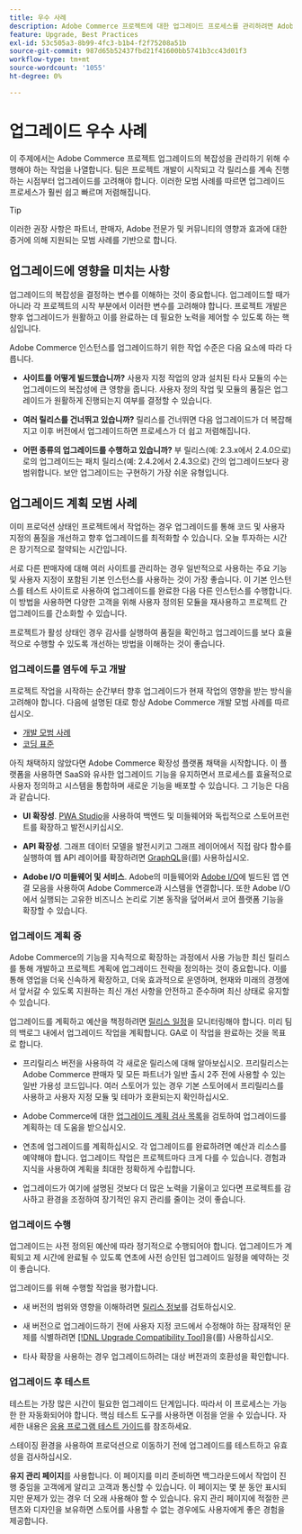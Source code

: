 ```yaml
---
title: 우수 사례
description: Adobe Commerce 프로젝트에 대한 업그레이드 프로세스를 관리하려면 Adobe 권장 모범 사례를 사용하십시오.
feature: Upgrade, Best Practices
exl-id: 53c505a3-8b99-4fc3-b1b4-f2f75208a51b
source-git-commit: 987d65b52437fbd21f41600bb5741b3cc43d01f3
workflow-type: tm+mt
source-wordcount: '1055'
ht-degree: 0%

---
```


# 업그레이드 우수 사례

이 주제에서는 Adobe Commerce 프로젝트 업그레이드의 복잡성을 관리하기 위해 수행해야 하는 작업을 나열합니다. 팀은 프로젝트 개발이 시작되고 각 릴리스를 계속 진행하는 시점부터 업그레이드를 고려해야 합니다. 이러한 모범 사례를 따르면 업그레이드 프로세스가 훨씬 쉽고 빠르며 저렴해집니다.

>[!TIP]
>
>이러한 권장 사항은 파트너, 판매자, Adobe 전문가 및 커뮤니티의 영향과 효과에 대한 증거에 의해 지원되는 모범 사례를 기반으로 합니다.

## 업그레이드에 영향을 미치는 사항

업그레이드의 복잡성을 결정하는 변수를 이해하는 것이 중요합니다. 업그레이드할 때가 아니라 각 프로젝트의 시작 부분에서 이러한 변수를 고려해야 합니다. 프로젝트 개발은 향후 업그레이드가 원활하고 이를 완료하는 데 필요한 노력을 제어할 수 있도록 하는 핵심입니다.

Adobe Commerce 인스턴스를 업그레이드하기 위한 작업 수준은 다음 요소에 따라 다릅니다.

- **사이트를 어떻게 빌드했습니까?** 사용자 지정 작업의 양과 설치된 타사 모듈의 수는 업그레이드의 복잡성에 큰 영향을 줍니다. 사용자 정의 작업 및 모듈의 품질은 업그레이드가 원활하게 진행되는지 여부를 결정할 수 있습니다.

- **여러 릴리스를 건너뛰고 있습니까?** 릴리스를 건너뛰면 다음 업그레이드가 더 복잡해지고 이후 버전에서 업그레이드하면 프로세스가 더 쉽고 저렴해집니다.

- **어떤 종류의 업그레이드를 수행하고 있습니까?** 부 릴리스(예: 2.3.x에서 2.4.0으로)로의 업그레이드는 패치 릴리스(예: 2.4.2에서 2.4.3으로) 간의 업그레이드보다 광범위합니다. 보안 업그레이드는 구현하기 가장 쉬운 유형입니다.

## 업그레이드 계획 모범 사례

이미 프로덕션 상태인 프로젝트에서 작업하는 경우 업그레이드를 통해 코드 및 사용자 지정의 품질을 개선하고 향후 업그레이드를 최적화할 수 있습니다. 오늘 투자하는 시간은 장기적으로 절약되는 시간입니다.

서로 다른 판매자에 대해 여러 사이트를 관리하는 경우 일반적으로 사용하는 주요 기능 및 사용자 지정이 포함된 기본 인스턴스를 사용하는 것이 가장 좋습니다. 이 기본 인스턴스를 테스트 사이트로 사용하여 업그레이드를 완료한 다음 다른 인스턴스를 수행합니다. 이 방법을 사용하면 다양한 고객을 위해 사용자 정의된 모듈을 재사용하고 프로젝트 간 업그레이드를 간소화할 수 있습니다.

프로젝트가 활성 상태인 경우 감사를 실행하여 품질을 확인하고 업그레이드를 보다 효율적으로 수행할 수 있도록 개선하는 방법을 이해하는 것이 좋습니다.

### 업그레이드를 염두에 두고 개발

프로젝트 작업을 시작하는 순간부터 향후 업그레이드가 현재 작업의 영향을 받는 방식을 고려해야 합니다. 다음에 설명된 대로 항상 Adobe Commerce 개발 모범 사례를 따르십시오.

- [개발 모범 사례](https://developer.adobe.com/commerce/php/best-practices/)
- [코딩 표준](https://developer.adobe.com/commerce/php/coding-standards/)

아직 채택하지 않았다면 Adobe Commerce 확장성 플랫폼 채택을 시작합니다. 이 플랫폼을 사용하면 SaaS와 유사한 업그레이드 기능을 유지하면서 프로세스를 효율적으로 사용자 정의하고 시스템을 통합하며 새로운 기능을 배포할 수 있습니다. 그 기능은 다음과 같습니다.

- **UI 확장성**. [PWA Studio](https://developer.adobe.com/commerce/pwa-studio/)을 사용하여 백엔드 및 미들웨어와 독립적으로 스토어프런트를 확장하고 발전시키십시오.

- **API 확장성**. 그래프 데이터 모델을 발전시키고 그래프 레이어에서 직접 람다 함수를 실행하여 웹 API 레이어를 확장하려면 [GraphQL](https://developer.adobe.com/commerce/webapi/graphql/index.html)을(를) 사용하십시오.

- **Adobe I/O 미들웨어 및 서비스**. Adobe의 미들웨어와 [Adobe I/O](https://www.adobe.io/)에 빌드된 앱 연결 모음을 사용하여 Adobe Commerce과 시스템을 연결합니다. 또한 Adobe I/O에서 실행되는 고유한 비즈니스 논리로 기본 동작을 덮어써서 코어 플랫폼 기능을 확장할 수 있습니다.

### 업그레이드 계획 중

Adobe Commerce의 기능을 지속적으로 확장하는 과정에서 사용 가능한 최신 릴리스를 통해 개발하고 프로젝트 계획에 업그레이드 전략을 정의하는 것이 중요합니다. 이를 통해 영업을 더욱 신속하게 확장하고, 더욱 효과적으로 운영하며, 현재와 미래의 경쟁에서 앞서갈 수 있도록 지원하는 최신 개선 사항을 안전하고 준수하며 최신 상태로 유지할 수 있습니다.

업그레이드를 계획하고 예산을 책정하려면 [릴리스 일정](https://experienceleague.adobe.com/en/docs/commerce-operations/release/planning/schedule)을 모니터링해야 합니다. 미리 팀의 백로그 내에서 업그레이드 작업을 계획합니다. GA로 이 작업을 완료하는 것을 목표로 합니다.

- 프리릴리스 버전을 사용하여 각 새로운 릴리스에 대해 알아보십시오. 프리릴리스는 Adobe Commerce 판매자 및 모든 파트너가 일반 출시 2주 전에 사용할 수 있는 일반 가용성 코드입니다. 여러 스토어가 있는 경우 기본 스토어에서 프리릴리스를 사용하고 사용자 지정 모듈 및 테마가 호환되는지 확인하십시오.

- Adobe Commerce에 대한 [업그레이드 계획 검사 목록](https://support.magento.com/hc/en-us/articles/360057968951)을 검토하여 업그레이드를 계획하는 데 도움을 받으십시오.

- 연초에 업그레이드를 계획하십시오. 각 업그레이드를 완료하려면 예산과 리소스를 예약해야 합니다. 업그레이드 작업은 프로젝트마다 크게 다를 수 있습니다. 경험과 지식을 사용하여 계획을 최대한 정확하게 수립합니다.

- 업그레이드가 여기에 설명된 것보다 더 많은 노력을 기울이고 있다면 프로젝트를 감사하고 환경을 조정하여 장기적인 유지 관리를 줄이는 것이 좋습니다.

### 업그레이드 수행

업그레이드는 사전 정의된 예산에 따라 정기적으로 수행되어야 합니다. 업그레이드가 계획되고 제 시간에 완료될 수 있도록 연초에 사전 승인된 업그레이드 일정을 예약하는 것이 좋습니다.

업그레이드를 위해 수행할 작업을 평가합니다.

- 새 버전의 범위와 영향을 이해하려면 [릴리스 정보](https://experienceleague.adobe.com/en/docs/commerce-operations/release/notes/overview)를 검토하십시오.

- 새 버전으로 업그레이드하기 전에 사용자 지정 코드에서 수정해야 하는 잠재적인 문제를 식별하려면 [[!DNL Upgrade Compatibility Tool]](../upgrade-compatibility-tool/overview.md)을(를) 사용하십시오.

- 타사 확장을 사용하는 경우 업그레이드하려는 대상 버전과의 호환성을 확인합니다.

### 업그레이드 후 테스트

테스트는 가장 많은 시간이 필요한 업그레이드 단계입니다. 따라서 이 프로세스는 가능한 한 자동화되어야 합니다. 핵심 테스트 도구를 사용하면 이점을 얻을 수 있습니다. 자세한 내용은 [응용 프로그램 테스트 가이드](https://developer.adobe.com/commerce/testing/guide/)를 참조하세요.

스테이징 환경을 사용하여 프로덕션으로 이동하기 전에 업그레이드를 테스트하고 유효성을 검사하십시오.

**유지 관리 페이지**&#x200B;를 사용합니다. 이 페이지를 미리 준비하면 백그라운드에서 작업이 진행 중임을 고객에게 알리고 고객과 통신할 수 있습니다. 이 페이지는 몇 분 동안 표시되지만 문제가 있는 경우 더 오래 사용해야 할 수 있습니다. 유지 관리 페이지에 적절한 콘텐츠와 디자인을 보유하면 스토어를 사용할 수 없는 경우에도 사용자에게 좋은 경험을 제공합니다.
